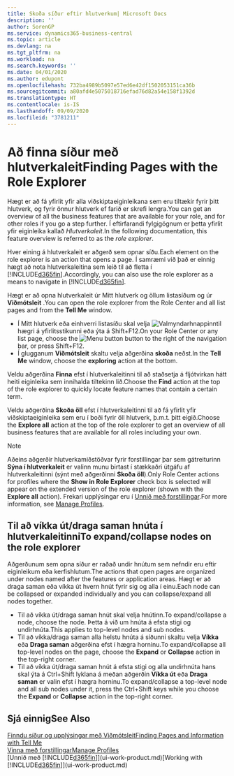 ```yaml
---
title: Skoða síður eftir hlutverkum| Microsoft Docs
description: ''
author: SorenGP
ms.service: dynamics365-business-central
ms.topic: article
ms.devlang: na
ms.tgt_pltfrm: na
ms.workload: na
ms.search.keywords: ''
ms.date: 04/01/2020
ms.author: edupont
ms.openlocfilehash: 732ba4989b5097e57ed6e42df1502053151ca36b
ms.sourcegitcommit: a80afd4e5075018716efad76d82a54e158f1392d
ms.translationtype: HT
ms.contentlocale: is-IS
ms.lasthandoff: 09/09/2020
ms.locfileid: "3781211"
---
```

# <a name="finding-pages-with-the-role-explorer"></a><span data-ttu-id="e4834-102">Að finna síður með hlutverkaleit</span><span class="sxs-lookup"><span data-stu-id="e4834-102">Finding Pages with the Role Explorer</span></span>
<span data-ttu-id="e4834-103">Hægt er að fá yfirlit yfir alla viðskiptaeiginleikana sem eru tiltækir fyrir þitt hlutverk, og fyrir önnur hlutverk ef farið er skrefi lengra.</span><span class="sxs-lookup"><span data-stu-id="e4834-103">You can get an overview of all the business features that are available for your role, and for other roles if you go a step further.</span></span> <span data-ttu-id="e4834-104">Í eftirfarandi fylgigögnum er þetta yfirlit yfir eiginleika kallað *Hlutverkaleit*.</span><span class="sxs-lookup"><span data-stu-id="e4834-104">In the following documentation, this feature overview is referred to as the *role explorer*.</span></span>

<span data-ttu-id="e4834-105">Hver eining á hlutverkaleit er aðgerð sem opnar síðu.</span><span class="sxs-lookup"><span data-stu-id="e4834-105">Each element on the role explorer is an action that opens a page.</span></span> <span data-ttu-id="e4834-106">Í samræmi við það er einnig hægt að nota hlutverkaleitina sem leið til að fletta í [!INCLUDE[d365fin](includes/d365fin_md.md)].</span><span class="sxs-lookup"><span data-stu-id="e4834-106">Accordingly, you can also use the role explorer as a means to navigate in [!INCLUDE[d365fin](includes/d365fin_md.md)].</span></span>

<span data-ttu-id="e4834-107">Hægt er að opna hlutverkaleit úr Mitt hlutverk og öllum listasíðum og úr **Viðmótsleit** .</span><span class="sxs-lookup"><span data-stu-id="e4834-107">You can open the role explorer from the Role Center and all list pages and from the **Tell Me** window.</span></span>

- <span data-ttu-id="e4834-108">Í Mitt hlutverk eða einhverri listasíðu skal velja ![Valmyndarhnappinn](media/ui_menu_button.png "Valmyndarhnappur")til hægri á yfirlitsstikunni eða ýta á Shift+F12.</span><span class="sxs-lookup"><span data-stu-id="e4834-108">On your Role Center or any list page, choose the ![Menu button](media/ui_menu_button.png "Menu button") button to the right of the navigation bar, or press Shift+F12.</span></span>
- <span data-ttu-id="e4834-109">Í glugganum **Viðmótsleit** skaltu velja aðgerðina **skoða** neðst.</span><span class="sxs-lookup"><span data-stu-id="e4834-109">In the **Tell Me** window, choose the **exploring** action at the bottom.</span></span>

<span data-ttu-id="e4834-110">Veldu aðgerðina **Finna** efst í hlutverkaleitinni til að staðsetja á fljótvirkan hátt heiti eiginleika sem innihalda tiltekinn lið.</span><span class="sxs-lookup"><span data-stu-id="e4834-110">Choose the **Find** action at the top of the role explorer to quickly locate feature names that contain a certain term.</span></span>

<span data-ttu-id="e4834-111">Veldu aðgerðina **Skoða öll** efst í hlutverkaleitinni til að fá yfirlit yfir viðskiptaeiginleika sem eru í boði fyrir öll hlutverk, þ.m.t. þitt eigið.</span><span class="sxs-lookup"><span data-stu-id="e4834-111">Choose the **Explore all** action at the top of the role explorer to get an overview of all business features that are available for all roles including your own.</span></span>

> [!NOTE]
> <span data-ttu-id="e4834-112">Aðeins aðgerðir hlutverkamiðstöðvar fyrir forstillingar þar sem gátreiturinn **Sýna í hlutverkaleit** er valinn munu birtast í stækkaðri útgáfu af hlutverkaleitinni (sýnt með aðgerðinni **Skoða öll**).</span><span class="sxs-lookup"><span data-stu-id="e4834-112">Only Role Center actions for profiles where the **Show in Role Explorer** check box is selected will appear on the extended version of the role explorer (shown with the **Explore all** action).</span></span> <span data-ttu-id="e4834-113">Frekari upplýsingar eru í [Unnið með forstillingar](admin-users-profiles-roles.md).</span><span class="sxs-lookup"><span data-stu-id="e4834-113">For more information, see [Manage Profiles](admin-users-profiles-roles.md).</span></span>

## <a name="to-expandcollapse-nodes-on-the-role-explorer"></a><span data-ttu-id="e4834-114">Til að víkka út/draga saman hnúta í hlutverkaleitinni</span><span class="sxs-lookup"><span data-stu-id="e4834-114">To expand/collapse nodes on the role explorer</span></span>
<span data-ttu-id="e4834-115">Aðgerðunum sem opna síður er raðað undir hnútum sem nefndir eru eftir eiginleikum eða kerfishlutum.</span><span class="sxs-lookup"><span data-stu-id="e4834-115">The actions that open pages are organized under nodes named after the features or application areas.</span></span> <span data-ttu-id="e4834-116">Hægt er að draga saman eða víkka út hvern hnút fyrir sig og alla í einu.</span><span class="sxs-lookup"><span data-stu-id="e4834-116">Each node can be collapsed or expanded individually and you can collapse/expand all nodes together.</span></span>

- <span data-ttu-id="e4834-117">Til að víkka út/draga saman hnút skal velja hnútinn.</span><span class="sxs-lookup"><span data-stu-id="e4834-117">To expand/collapse a node, choose the node.</span></span> <span data-ttu-id="e4834-118">Þetta á við um hnúta á efsta stigi og undirhnúta.</span><span class="sxs-lookup"><span data-stu-id="e4834-118">This applies to top-level nodes and sub nodes.</span></span>
- <span data-ttu-id="e4834-119">Til að víkka/draga saman alla helstu hnúta á síðunni skaltu velja **Víkka** eða **Draga saman** aðgerðina efst í hægra horninu.</span><span class="sxs-lookup"><span data-stu-id="e4834-119">To expand/collapse all top-level nodes on the page, choose the **Expand** or **Collapse** action in the top-right corner.</span></span>
- <span data-ttu-id="e4834-120">Til að víkka út/draga saman hnút á efsta stigi og alla undirhnúta hans skal ýta á Ctrl+Shift lyklana á meðan aðgerðin **Víkka út** eða **Draga saman** er valin efst í hægra horninu.</span><span class="sxs-lookup"><span data-stu-id="e4834-120">To expand/collapse a top-level node and all sub nodes under it, press the Ctrl+Shift keys while you choose the **Expand** or **Collapse** action in the top-right corner.</span></span>

## <a name="see-also"></a><span data-ttu-id="e4834-121">Sjá einnig</span><span class="sxs-lookup"><span data-stu-id="e4834-121">See Also</span></span>
[<span data-ttu-id="e4834-122">Finndu síður og upplýsingar með Viðmótsleit</span><span class="sxs-lookup"><span data-stu-id="e4834-122">Finding Pages and Information with Tell Me</span></span>](ui-search.md)  
[<span data-ttu-id="e4834-123">Vinna með forstillingar</span><span class="sxs-lookup"><span data-stu-id="e4834-123">Manage Profiles</span></span>](admin-users-profiles-roles.md)  
<span data-ttu-id="e4834-124">[Unnið með [!INCLUDE[d365fin](includes/d365fin_md.md)]](ui-work-product.md)</span><span class="sxs-lookup"><span data-stu-id="e4834-124">[Working with [!INCLUDE[d365fin](includes/d365fin_md.md)]](ui-work-product.md)</span></span>
